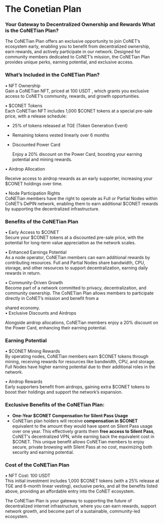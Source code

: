 # The Conetian Plan

### Your Gateway to Decentralized Ownership and Rewards What is the CoNETian Plan?

The CoNETian Plan offers an exclusive opportunity to join CoNET’s ecosystem early, enabling you to benefit from decentralized ownership, earn rewards, and actively participate in our network. Designed for community members dedicated to CoNET’s mission, the CoNETian Plan provides unique perks, earning potential, and exclusive access.

### What’s Included in the CoNETian Plan?

• NFT Ownership\
Gain a CoNETian NFT, priced at 100 USDT , which grants you exclusive access to CoNET’s community, rewards, and growth opportunities.

• $CONET Tokens\
Each CoNETian NFT includes 1,000 $CONET tokens at a special pre-sale price, with a release schedule:

* 25% of tokens released at TGE (Token Generation Event)
* Remaining tokens vested linearly over 6 months
*   Discounted Power Card

    Enjoy a 20% discount on the Power Card, boosting your earning potential and mining rewards.

• Airdrop Allocation

Receive access to airdrop rewards as an early supporter, increasing your $CONET holdings over time.

• Node Participation Rights\
CoNETian members have the right to operate as Full or Partial Nodes within CoNET’s DePIN network, enabling them to earn additional $CONET rewards by supporting the decentralized infrastructure.

### Benefits of the CoNETian Plan

• Early Access to $CONET\
Secure your $CONET tokens at a discounted pre-sale price, with the potential for long-term value appreciation as the network scales.

• Enhanced Earnings Potential\
As a node operator, CoNETian members can earn additional rewards by contributing resources. Full and Partial Nodes share bandwidth, CPU, storage, and other resources to support decentralization, earning daily rewards in return.

• Community-Driven Growth\
Become part of a network committed to privacy, decentralization, and community ownership. The CoNETian Plan allows members to participate directly in CoNET’s mission and benefit from a

shared economy.\
• Exclusive Discounts and Airdrops

Alongside airdrop allocations, CoNETian members enjoy a 20% discount on the Power Card, enhancing their earning potential.

### Earning Potential

• $CONET Mining Rewards\
By operating nodes, CoNETian members earn $CONET tokens through mining, receiving rewards for resources like bandwidth, CPU, and storage. Full Nodes have higher earning potential due to their additional roles in the network.

• Airdrop Rewards\
Early supporters benefit from airdrops, gaining extra $CONET tokens to boost their holdings and support the network’s expansion.

### **Exclusive Benefits of the CoNETian Plan:**

* **One-Year $CONET Compensation for Silent Pass Usage**
* CoNETian plan holders will receive **compensation in $CONET** equivalent to the amount they would have spent on Silent Pass usage over one year. This effectively grants them **free access to Silent Pass**, CoNET's decentralized VPN, while earning back the equivalent cost in $CONET. This unique benefit allows CoNETian members to enjoy secure, private browsing with Silent Pass at no cost, maximizing both security and earning potential.

### Cost of the CoNETian Plan

• NFT Cost: 100 USDT\
This initial investment includes 1,000 $CONET tokens (with a 25% release at TGE and 6-month linear vesting), exclusive perks, and all the benefits listed above, providing an affordable entry into the CoNET ecosystem.

The CoNETian Plan is your gateway to supporting the future of decentralized internet infrastructure, where you can earn rewards, support network growth, and become part of a sustainable, community-led ecosystem.
